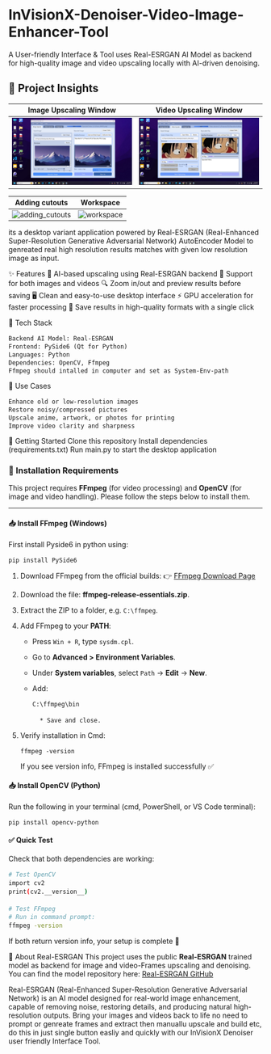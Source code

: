# InVisionX-Denoiser-Video-Image-Enhancer-Tool
A User-friendly Interface & Tool uses Real-ESRGAN AI Model as backend for high-quality image and video upscaling locally with AI-driven denoising.

## 📸 Project Insights

| Image Upscaling Window | Video Upscaling Window |
|--------------|---------------|
| ![home](images/Home.jpg) | ![inbuilt_editor](images/Home_video_section.jpg) |

| Adding cutouts | Workspace |
|--------------|---------------|
| ![adding_cutouts](images/adding_cutouts.jpg) | ![workspace](images/workspace.jpg) |



its a desktop variant application powered by Real-ESRGAN (Real-Enhanced Super-Resolution Generative Adversarial Network) AutoEncoder Model to genreated real high resolution results matches with given
low resolution image as input.

✨ Features
🚀 AI-based upscaling using Real-ESRGAN backend
🎥 Support for both images and videos
🔍 Zoom in/out and preview results before saving
🖥️ Clean and easy-to-use desktop interface
⚡ GPU acceleration for faster processing
📂 Save results in high-quality formats with a single click

🔧 Tech Stack
    
    Backend AI Model: Real-ESRGAN
    Frontend: PySide6 (Qt for Python)
    Languages: Python
    Dependencies: OpenCV, Ffmpeg
    Ffmpeg should intalled in computer and set as System-Env-path
    
📌 Use Cases
    
    Enhance old or low-resolution images
    Restore noisy/compressed pictures
    Upscale anime, artwork, or photos for printing
    Improve video clarity and sharpness
    
🚀 Getting Started
Clone this repository
Install dependencies (requirements.txt)
Run main.py to start the desktop application

### 🔧 Installation Requirements

This project requires **FFmpeg** (for video processing) and **OpenCV** (for image and video handling). Please follow the steps below to install them.

---

#### 📥 Install FFmpeg (Windows)
First install Pyside6 in python using:

    pip install PySide6
    

1. Download FFmpeg from the official builds:
   👉 [FFmpeg Download Page](https://www.ffmpeg.org/download.html)

2. Download the file: **ffmpeg-release-essentials.zip**.

3. Extract the ZIP to a folder, e.g. `C:\ffmpeg`.

4. Add FFmpeg to your **PATH**:

   * Press `Win + R`, type `sysdm.cpl`.
   * Go to **Advanced > Environment Variables**.
   * Under **System variables**, select `Path` → **Edit** → **New**.
   * Add:

         C:\ffmpeg\bin
     
           * Save and close.

5. Verify installation in Cmd:

       ffmpeg -version

   If you see version info, FFmpeg is installed successfully ✅


#### 📥 Install OpenCV (Python)

Run the following in your terminal (cmd, PowerShell, or VS Code terminal):
  
    pip install opencv-python


#### ✅ Quick Test

Check that both dependencies are working:

```bash
# Test OpenCV
import cv2
print(cv2.__version__)

# Test FFmpeg
# Run in command prompt:
ffmpeg -version
```

If both return version info, your setup is complete 🚀



🧠 About Real-ESRGAN
This project uses the public **Real-ESRGAN** trained model as backend for image and video-Frames upscaling and denoising.  
You can find the model repository here: [Real-ESRGAN GitHub](https://github.com/xinntao/Real-ESRGAN)


Real-ESRGAN (Real-Enhanced Super-Resolution Generative Adversarial Network) is an AI model designed for real-world image enhancement, capable of removing noise, restoring details, and producing natural high-resolution outputs.
Bring your images and videos back to life no need to prompt or genreate frames and extract then manuallu upscale and build etc, do this in just single button easliy and quickly with our InVisionX Denoiser user friendly Interface Tool.


